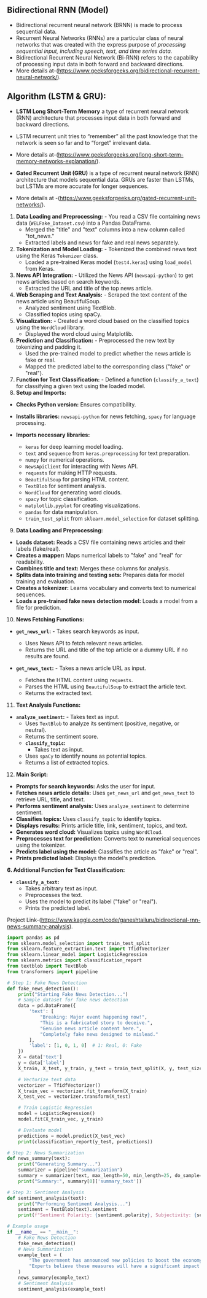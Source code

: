 
## Bidirectional RNN (Model)
- Bidirectional recurrent neural network (BRNN) is made to process sequential data.
- Recurrent Neural Networks (RNNs) are a particular class of neural networks that was created with the express purpose of *processing sequential input, including speech, text, and time series data.*
- Bidirectional Recurrent Neural Network (Bi-RNN) refers to the capability of processing input data in both forward and backward directions.
- More details at-(https://www.geeksforgeeks.org/bidirectional-recurrent-neural-network/).

## Algorithm (LSTM & GRU):

- **LSTM Long Short-Term Memory** a type of recurrent neural network (RNN) architecture that processes input data in both forward and backward directions.
- LSTM recurrent unit tries to “remember” all the past knowledge that the network is seen so far and to “forget” irrelevant data.
- More details at-(https://www.geeksforgeeks.org/long-short-term-memory-networks-explanation/).

- **Gated Recurrent Unit (GRU)** is a type of recurrent neural network (RNN) architecture that models sequential data. GRUs are faster than LSTMs, but LSTMs are more accurate for longer sequences.
- More details at -(https://www.geeksforgeeks.org/gated-recurrent-unit-networks/).

1. **Data Loading and Preprocessing:**
        - You read a CSV file containing news data (`WELFake_Dataset.csv`) into a Pandas DataFrame.
    - Merged the "title" and "text" columns into a new column called "tot_news."
    - Extracted labels and news for fake and real news separately.
2. **Tokenization and Model Loading:**
        - Tokenized the combined news text using the Keras `Tokenizer` class.
    - Loaded a pre-trained Keras model (`test4.keras`) using `load_model` from Keras.
3. **News API Integration:**
        - Utilized the News API (`newsapi-python`) to get news articles based on search keywords.
    - Extracted the URL and title of the top news article.
4. **Web Scraping and Text Analysis:**
        - Scraped the text content of the news article using BeautifulSoup.
    - Analyzed sentiment using TextBlob.
    - Classified topics using spaCy.
5. **Visualization:**
        - Created a word cloud based on the classified topics using the `WordCloud` library.
    - Displayed the word cloud using Matplotlib.
6. **Prediction and Classification:**
        - Preprocessed the new text by tokenizing and padding it.
    - Used the pre-trained model to predict whether the news article is fake or real.
    - Mapped the predicted label to the corresponding class ("fake" or "real").
7. **Function for Text Classification:**
        - Defined a function (`classify_a_text`) for classifying a given text using the loaded model.
  8. **Setup and Imports:**  
- **Checks Python version:** Ensures compatibility.
- **Installs libraries:** `newsapi-python` for news fetching, `spacy` for language processing.
- **Imports necessary libraries:**
    
    - `keras` for deep learning model loading.
    - `text` and `sequence` from `keras.preprocessing` for text preparation.
    - `numpy` for numerical operations.
    - `NewsApiClient` for interacting with News API.
    - `requests` for making HTTP requests.
    - `BeautifulSoup` for parsing HTML content.
    - `TextBlob` for sentiment analysis.
    - `WordCloud` for generating word clouds.
    - `spacy` for topic classification.
    - `matplotlib.pyplot` for creating visualizations.
    - `pandas` for data manipulation.
    - `train_test_split` from `sklearn.model_selection` for dataset splitting. 

9. **Data Loading and Preprocessing:**
- **Loads dataset:** Reads a CSV file containing news articles and their labels (fake/real).
- **Creates a mapper:** Maps numerical labels to "fake" and "real" for readability.
- **Combines title and text:** Merges these columns for analysis.
- **Splits data into training and testing sets:** Prepares data for model training and evaluation.
- **Creates a tokenizer:** Learns vocabulary and converts text to numerical sequences.
- **Loads a pre-trained fake news detection model:** Loads a model from a file for prediction.

10. **News Fetching Functions:**
- **`get_news_url`:**
        - Takes search keywords as input.
    - Uses News API to fetch relevant news articles.
    - Returns the URL and title of the top article or a dummy URL if no results are found.
    
- **`get_news_text`:**
        - Takes a news article URL as input.
    - Fetches the HTML content using `requests`.
    - Parses the HTML using `BeautifulSoup` to extract the article text.
    - Returns the extracted text.
    
11. **Text Analysis Functions:**
- **`analyze_sentiment`:**
        - Takes text as input.
    - Uses `TextBlob` to analyze its sentiment (positive, negative, or neutral).
    - Returns the sentiment score.
    - **`classify_topic`:**
        - Takes text as input.
    - Uses `spaCy` to identify nouns as potential topics.
    - Returns a list of extracted topics.
 
 12. **Main Script:**
- **Prompts for search keywords:** Asks the user for input.
- **Fetches news article details:** Uses `get_news_url` and `get_news_text` to retrieve URL, title, and text.
- **Performs sentiment analysis:** Uses `analyze_sentiment` to determine sentiment.
- **Classifies topics:** Uses `classify_topic` to identify topics.
- **Displays results:** Prints article title, link, sentiment, topics, and text.
- **Generates word cloud:** Visualizes topics using `WordCloud`.
- **Preprocesses text for prediction:** Converts text to numerical sequences using the tokenizer.
- **Predicts label using the model:** Classifies the article as "fake" or "real".
- **Prints predicted label:** Displays the model's prediction.

**6. Additional Function for Text Classification:**
- **`classify_a_text`:**
    - Takes arbitrary text as input.
    - Preprocesses the text.
    - Uses the model to predict its label ("fake" or "real").
    - Prints the predicted label.

Project Link-(https://www.kaggle.com/code/ganeshtailuru/bidirectional-rnn-news-summary-analysis).

```python
import pandas as pd
from sklearn.model_selection import train_test_split
from sklearn.feature_extraction.text import TfidfVectorizer
from sklearn.linear_model import LogisticRegression
from sklearn.metrics import classification_report
from textblob import TextBlob
from transformers import pipeline

# Step 1: Fake News Detection
def fake_news_detection():
    print("Starting Fake News Detection...")
    # Sample dataset for fake news detection
    data = pd.DataFrame({
        'text': [
            "Breaking: Major event happening now!",
            "This is a fabricated story to deceive.",
            "Genuine news article content here.",
            "Completely fake news designed to mislead."
        ],
        'label': [1, 0, 1, 0]  # 1: Real, 0: Fake
    })
    X = data['text']
    y = data['label']
    X_train, X_test, y_train, y_test = train_test_split(X, y, test_size=0.25, random_state=42)

    # Vectorize text data
    vectorizer = TfidfVectorizer()
    X_train_vec = vectorizer.fit_transform(X_train)
    X_test_vec = vectorizer.transform(X_test)

    # Train Logistic Regression
    model = LogisticRegression()
    model.fit(X_train_vec, y_train)

    # Evaluate model
    predictions = model.predict(X_test_vec)
    print(classification_report(y_test, predictions))

# Step 2: News Summarization
def news_summary(text):
    print("Generating Summary...")
    summarizer = pipeline("summarization")
    summary = summarizer(text, max_length=50, min_length=25, do_sample=False)
    print("Summary:", summary[0]['summary_text'])

# Step 3: Sentiment Analysis
def sentiment_analysis(text):
    print("Performing Sentiment Analysis...")
    sentiment = TextBlob(text).sentiment
    print(f"Sentiment Polarity: {sentiment.polarity}, Subjectivity: {sentiment.subjectivity}")

# Example usage
if __name__ == "__main__":
    # Fake News Detection
    fake_news_detection()
    # News Summarization
    example_text = (
        "The government has announced new policies to boost the economy. "
        "Experts believe these measures will have a significant impact on the GDP growth."
    )
    news_summary(example_text)
    # Sentiment Analysis
    sentiment_analysis(example_text)

```

